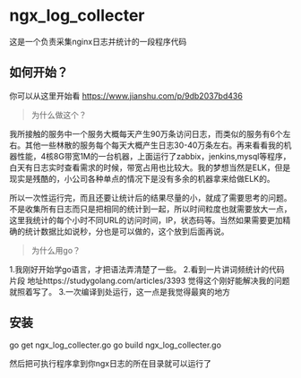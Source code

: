 # ngx_log_collecter

这是一个负责采集nginx日志并统计的一段程序代码

## 如何开始？

你可以从这里开始看 https://www.jianshu.com/p/9db2037bd436

> 为什么做这个？



我所接触的服务中一个服务大概每天产生90万条访问日志，而类似的服务有6个左右。其他一些林散的服务每个每天大概产生日志30-40万条左右。再来看看我的机器性能，4核8G带宽1M的一台机器，上面运行了zabbix，jenkins,mysql等程序，白天有日志实时查看需求的时候，带宽占用也比较大。我的梦想当然是ELK，但是现实是残酷的，小公司各种单点的情况下是没有多余的机器拿来给做ELK的。

所以一次性运行完，而且还要让统计后的结果尽量的小，就成了需要思考的问题。不是收集所有日志而只是把相同的统计到一起，所以时间粒度也就需要放大一点，这里我统计的每个小时不同URL的访问时间，IP，状态码等。当然如果需要更加精确的统计数据比如说秒，分也是可以做的，这个放到后面再说。

> 为什么用go？

1.我刚好开始学go语言，才把语法弄清楚了一些。
2.看到一片讲词频统计的代码片段 地址https://studygolang.com/articles/3393 觉得这个刚好能解决我的问题就照着写了。
3.一次编译到处运行，这一点是我觉得最爽的地方

## 安装
go get ngx_log_collecter.go
go build ngx_log_collecter.go

然后把可执行程序拿到你ngx日志的所在目录就可以运行了
